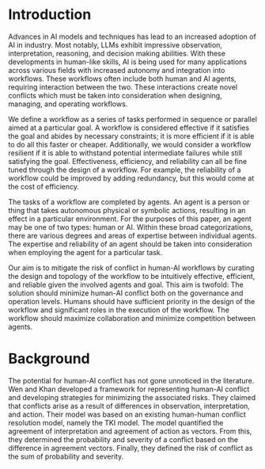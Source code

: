 # Introduction
Advances in AI models and techniques has lead to an increased adoption of AI in industry. Most notably, LLMs exhibit impressive observation, interpretation, reasoning, and decision making abilities. With these developments in human-like skills, AI is being used for many applications across various fields with increased autonomy and integration into workflows. These workflows often include both human and AI agents, requiring interaction between the two. These interactions create novel conflicts which must be taken into consideration when designing, managing, and operating workflows. 

We define a workflow as a series of tasks performed in sequence or parallel aimed at a particular goal. A workflow is considered effective if it satisfies the goal and abides by necessary constraints; it is more efficient if it is able to do all this faster or cheaper. Additionally, we would consider a workflow resilient if it is able to withstand potential intermediate failures while still satisfying the goal. Effectiveness, efficiency, and reliability can all be fine tuned through the design of a workflow. For example, the reliability of a workflow could be improved by adding redundancy, but this would come at the cost of efficiency.

The tasks of a workflow are completed by agents. An agent is a person or thing that takes autonomous physical or symbolic actions, resulting in an effect in a particular environment. For the purposes of this paper, an agent may be one of two types: human or AI. Within these broad categorizations, there are various degrees and areas of expertise between individual agents. The expertise and reliability of an agent should be taken into consideration when employing the agent for a particular task.

Our aim is to mitigate the risk of conflict in human-AI workflows by curating the design and topology of the workflow to be intuitively effective, efficient, and reliable given the involved agents and goal. This aim is twofold: The solution should minimize human-AI conflict both on the governance and operation levels. Humans should have sufficient priority in the design of the workflow and significant roles in the execution of the workflow. The workflow should maximize collaboration and minimize competition between agents.

# Background
The potential for human-AI conflict has not gone unnoticed in the literature. Wen and Khan developed a framework for representing human-AI conflict and developing strategies for minimizing the associated risks. They claimed that conflicts arise as a result of differences in observation, interpretation, and action. Their model was based on an existing human-human conflict resolution model, namely the TKI model. The model quantified the agreement of interpretation and agreement of action as vectors. From this, they determined the probability and severity of a conflict based on the difference in agreement vectors. Finally, they defined the risk of conflict as the sum of probability and severity.  